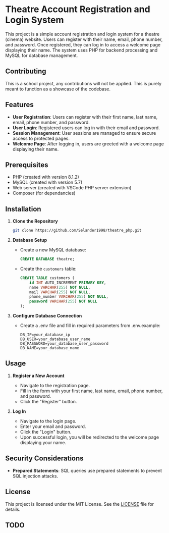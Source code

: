 # Theatre Account Registration and Login System

This project is a simple account registration and login system for a theatre (cinema) website. Users can register with their name, email, phone number, and password. Once registered, they can log in to access a welcome page displaying their name. The system uses PHP for backend processing and MySQL for database management.

## Contributing

This is a school project, any contributions will not be applied. This is purely meant to function as a showcase of the codebase.

## Features

- **User Registration**: Users can register with their first name, last name, email, phone number, and password.
- **User Login**: Registered users can log in with their email and password.
- **Session Management**: User sessions are managed to ensure secure access to protected pages.
- **Welcome Page**: After logging in, users are greeted with a welcome page displaying their name.

## Prerequisites

- PHP (created with version 8.1.2)
- MySQL (created with version 5.7)
- Web server (created with VSCode PHP server extension)
- Composer (for dependancies)

## Installation

1. **Clone the Repository**

   ```bash
   git clone https://github.com/Selander1998/theatre_php.git
   ```

2. **Database Setup**

   - Create a new MySQL database:

     ```sql
     CREATE DATABASE theatre;
     ```

   - Create the `customers` table:

     ```sql
     CREATE TABLE customers (
         id INT AUTO_INCREMENT PRIMARY KEY,
         name VARCHAR(255) NOT NULL,
         mail VARCHAR(255) NOT NULL,
         phone_number VARCHAR(255) NOT NULL,
         password VARCHAR(255) NOT NULL
     );
     ```

3. **Configure Database Connection**

   - Create a .env file and fill in required parameters from .env.example:

     ```
     DB_IP=your_database_ip
     DB_USER=your_database_user_name
     DB_PASSWORD=your_database_user_password
     DB_NAME=your_database_name
     ```

## Usage

1. **Register a New Account**

   - Navigate to the registration page.
   - Fill in the form with your first name, last name, email, phone number, and password.
   - Click the "Register" button.

2. **Log In**

   - Navigate to the login page.
   - Enter your email and password.
   - Click the "Login" button.
   - Upon successful login, you will be redirected to the welcome page displaying your name.

## Security Considerations

- **Prepared Statements**: SQL queries use prepared statements to prevent SQL injection attacks.

## License

This project is licensed under the MIT License. See the [LICENSE](LICENSE) file for details.

## TODO
